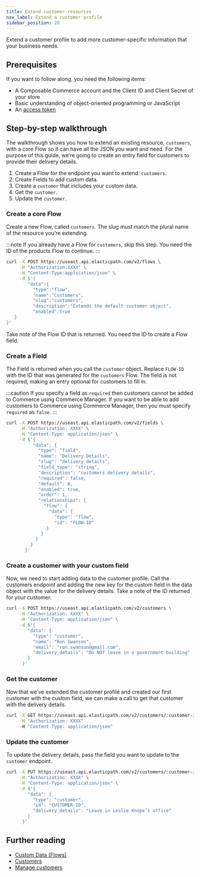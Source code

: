 ```yaml
---
title: Extend customer resources
nav_label: Extend a customer profile
sidebar_position: 20
---
```


Extend a customer profile to add more customer-specific information that your business needs.

## Prerequisites

If you want to follow along, you need the following items:

- A Composable Commerce account and the Client ID and Client Secret of your store
- Basic understanding of object-oriented programming or JavaScript
- An [access token](https://beta.elasticpath.dev/docs/commerce-cloud/api-overview/your-first-api-request)

## Step-by-step walkthrough

The walkthrough shows you how to extend an existing resource, `customers`, with a core Flow so it can have all the JSON you want and need. For the purpose of this guide, weʼre going to create an entry field for customers to provide their delivery details.

1. Create a Flow for the endpoint you want to extend: `customers`.
2. Create Fields to add custom data.
3. Create a `customer` that includes your custom data.
4. Get the `customer`.
5. Update the `customer`.

### Create a core Flow

Create a new Flow, called `customers`. The slug must match the plural name of the resource youʼre extending.

:::note
If you already have a Flow for `customers`, skip this step. You need the ID of the products Flow to continue.
:::

```sh
curl -X POST https://useast.api.elasticpath.com/v2/flows \
     -H "Authorization:XXXX" \
     -H "Content-Type:application/json" \
     -d $'{
        "data":{
          "type":"flow",
          "name":"Customers",
          "slug":"customers",
          "description":"Extends the default customer object",
          "enabled":true
   }
}'
```

Take note of the Flow ID that is returned. You need the ID to create a Flow field.

### Create a Field

The Field is returned when you call the `customer` object. Replace `FLOW-ID` with the ID that was generated for the `customers` Flow. The field is not required, making an entry optional for customers to fill in.

:::caution
If you specify a field as `required` then customers cannot be added to Commerce using Commerce Manager. If you want to be able to add customers to Commerce using Commerce Manager, then you must specify `required` as `false`.
:::

```sh
curl -X POST https://useast.api.elasticpath.com/v2/fields \
     -H "Authorization: XXXX" \
     -H "Content-Type: application/json" \
     -d $'{
          "data": {
            "type": "field",
            "name": "Delivery Details",
            "slug": "delivery_details",
            "field_type": "string",
            "description": "customers delivery details",
            "required": false,
            "default": 0,
            "enabled": true,
            "order": 1,
            "relationships": {
              "flow": {
                "data": {
                  "type": "flow",
                  "id": "FLOW-ID"
               }
             }
           }
         }
       }'
```

### Create a customer with your custom field

Now, we need to start adding data to the customer profile. Call the customers endpoint and adding the new key for the custom field in the data object with the value for the delivery details. Take a note of the ID returned for your customer.

```sh
curl -X POST https://useast.api.elasticpath.com/v2/customers \
     -H "Authorization: XXXX" \
     -H "Content-Type: application/json" \
     -d $'{
        "data": {
          "type": "customer",
          "name": "Ron Swanson",
          "email": "ron.swanson@gmail.com",
          "delivery_details": "Do NOT leave in a government building"
        }
      }'
```

### Get the customer

Now that weʼve extended the customer profile and created our first customer with the custom field, we can make a call to get that customer with the delivery details.

```sh
curl -X GET https://useast.api.elasticpath.com/v2/customers/:customer-id \
     -H "Authorization: XXXX"
     -H "Content-Type: application/json"
```

### Update the customer

To update the delivery details, pass the field you want to update to the `customer` endpoint.

```sh
curl -X PUT https://useast.api.elasticpath.com/v2/customers/:customer-id \
     -H "Authorization: XXXX" \
     -H "Content-Type: application/json" \
     -d $'{
        "data": {
          "type": "customer",
          "id": "CUSTOMER-ID",
          "delivery_details": "Leave in Leslie Knope’s office"
        }
      }'
```

## Further reading

- [Custom Data (Flows)](https://beta.elasticpath.dev/docs/api/flows/flows-service-introduction)
- [Customers](https://beta.elasticpath.dev/docs/commerce-cloud/customer-management/customers)
- [Manage customers](/guides/Customers/manage-customers)
